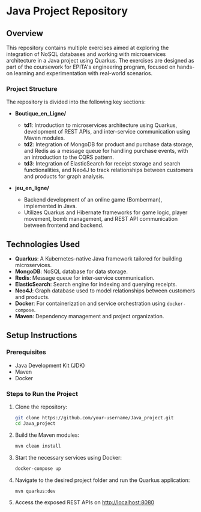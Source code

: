 # Java Project Repository

## Overview
This repository contains multiple exercises aimed at exploring the integration of NoSQL databases and working with microservices architecture in a Java project using Quarkus. The exercises are designed as part of the coursework for EPITA's engineering program, focused on hands-on learning and experimentation with real-world scenarios.

### Project Structure
The repository is divided into the following key sections:

- **Boutique_en_Ligne/**
  - **td1**: Introduction to microservices architecture using Quarkus, development of REST APIs, and inter-service communication using Maven modules.
  - **td2**: Integration of MongoDB for product and purchase data storage, and Redis as a message queue for handling purchase events, with an introduction to the CQRS pattern.
  - **td3**: Integration of ElasticSearch for receipt storage and search functionalities, and Neo4J to track relationships between customers and products for graph analysis.

- **jeu_en_ligne/**
  - Backend development of an online game (Bomberman), implemented in Java.
  - Utilizes Quarkus and Hibernate frameworks for game logic, player movement, bomb management, and REST API communication between frontend and backend.

## Technologies Used
- **Quarkus**: A Kubernetes-native Java framework tailored for building microservices.
- **MongoDB**: NoSQL database for data storage.
- **Redis**: Message queue for inter-service communication.
- **ElasticSearch**: Search engine for indexing and querying receipts.
- **Neo4J**: Graph database used to model relationships between customers and products.
- **Docker**: For containerization and service orchestration using `docker-compose`.
- **Maven**: Dependency management and project organization.

## Setup Instructions

### Prerequisites
- Java Development Kit (JDK)
- Maven
- Docker

### Steps to Run the Project
1. Clone the repository:
   ```bash
   git clone https://github.com/your-username/Java_project.git
   cd Java_project
   ```

2. Build the Maven modules:
    ```bash
    mvn clean install
    ```

3. Start the necessary services using Docker:
    ```bash
    docker-compose up
    ```
4. Navigate to the desired project folder and run the Quarkus application:
    ```bash
    mvn quarkus:dev
    ```
5. Access the exposed REST APIs on [http://localhost:8080](http://localhost:8080)
